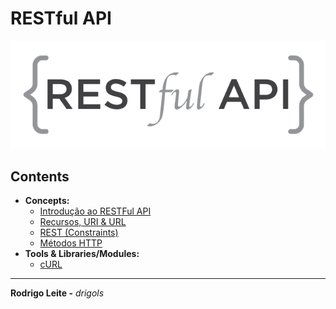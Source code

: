 # RESTful API

![logo](res/logo.png)

## Contents

 - **Concepts:**
   - [Introdução ao RESTFul API](modules/intro-to-restful-api.md)
   - [Recursos, URI & URL](modules/resources-uri-url.md)
   - [REST (Constraints)](modules/rest-constraints.md)
   - [Métodos HTTP](modules/http-methos.md)
 - **Tools & Libraries/Modules:**
   - [cURL](modules/curl.md)

---

**Rodrigo Leite -** *drigols*
